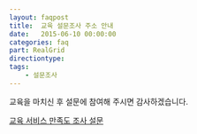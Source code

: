 ```yaml
---
layout: faqpost
title:  교육 설문조사 주소 안내
date:   2015-06-10 00:00:00
categories: faq
part: RealGrid
directiontype: 
tags:
    - 설문조사
---
```


교육을 마치신 후 설문에 참여해 주시면 감사하겠습니다.

[교육 서비스 만족도 조사 설문](https://docs.google.com/forms/d/1SQ6WcYmWkDL-dFRrIBpEVMDbXOusCHT95n0ClJJtzD4/viewform?usp=send_form)